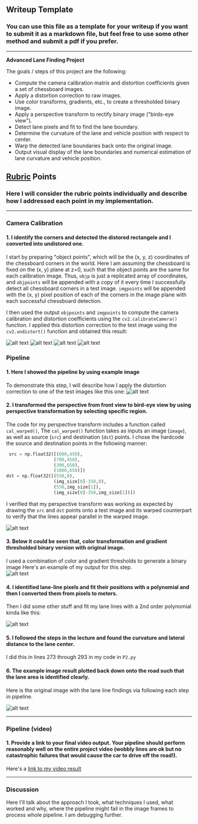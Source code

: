 ## Writeup Template

### You can use this file as a template for your writeup if you want to submit it as a markdown file, but feel free to use some other method and submit a pdf if you prefer.

---

**Advanced Lane Finding Project**

The goals / steps of this project are the following:

* Compute the camera calibration matrix and distortion coefficients given a set of chessboard images.
* Apply a distortion correction to raw images.
* Use color transforms, gradients, etc., to create a thresholded binary image.
* Apply a perspective transform to rectify binary image ("birds-eye view").
* Detect lane pixels and fit to find the lane boundary.
* Determine the curvature of the lane and vehicle position with respect to center.
* Warp the detected lane boundaries back onto the original image.
* Output visual display of the lane boundaries and numerical estimation of lane curvature and vehicle position.

[//]: # (Image References)

[image1]: ./camera_cal/camera_cal_results1.PNG "Undistorted Camera Calibration Images"
[image2]: ./camera_cal/camera_cal_results2.PNG "Undistorted Camera Calibration Images"
[image3]: ./camera_cal/camera_cal_results3.PNG "Undistorted Camera Calibration Images"
[image4]: ./camera_cal/camera_cal_results4.PNG "Undistorted Camera Calibration Images"
[image5]: ./test_images/test2.jpg "Original Image"
[image6]: ./test_images/test2_res.png "Undistorted Image"
[image7]: ./test_images/test2_res_fit.png "Color & Gradient Thresholding"
[image8]: ./test_images/test2_res_fit_search_around.png "Fitting Polynomial and Searching around the fitted polynomial"
[image9]: ./test_images/test2_res_org.png "Back to the Origianl Image with lane lines"
[video1]: ./project_video_output.mp4 "Original Video"

## [Rubric](https://review.udacity.com/#!/rubrics/571/view) Points

### Here I will consider the rubric points individually and describe how I addressed each point in my implementation.  

---

### Camera Calibration

#### 1. I identify the corners and detected the distored rectangele and I converted into undistored one. 

I start by preparing "object points", which will be the (x, y, z) coordinates of the chessboard corners in the world. Here I am assuming the chessboard is fixed on the (x, y) plane at z=0, such that the object points are the same for each calibration image.  Thus, `objp` is just a replicated array of coordinates, and `objpoints` will be appended with a copy of it every time I successfully detect all chessboard corners in a test image.  `imgpoints` will be appended with the (x, y) pixel position of each of the corners in the image plane with each successful chessboard detection.  

I then used the output `objpoints` and `imgpoints` to compute the camera calibration and distortion coefficients using the `cv2.calibrateCamera()` function.  I applied this distortion correction to the test image using the `cv2.undistort()` function and obtained this result: 

![alt text][image1]
![alt text][image2]
![alt text][image3]
![alt text][image4]

### Pipeline

#### 1. Here I showed the pipeline by using example image

To demonstrate this step, I will describe how I apply the distortion correction to one of the test images like this one:
![alt text][image5]

#### 2. I transformed the perspective from front view to bird-eye view by using perspective transformation by selecting specific region.

The code for my perspective transform includes a function called `cal_warped()`,  The `cal_warped()` function takes as inputs an image (`image`), as well as source (`src`) and destination (`dst`) points.  I chose the hardcode the source and destination points in the following manner:

```python
 src = np.float32([(600,450),
                  (700,450), 
                  (300,650), 
                  (1000,650)])
dst = np.float32([(550,0),
                  (img_size[0]-350,0),
                  (550,img_size[1]),
                  (img_size[0]-350,img_size[1])])
```

I verified that my perspective transform was working as expected by drawing the `src` and `dst` points onto a test image and its warped counterpart to verify that the lines appear parallel in the warped image.

![alt text][image6]

#### 3. Below it could be seen that, color transformation and gradient thresholded binary version with original image.

I used a combination of color and gradient thresholds to generate a binary image Here's an example of my output for this step.  
![alt text][image7]


#### 4. I identified lane-line pixels and fit their positions with a polynomial and then I converted them from pixels to meters.

Then I did some other stuff and fit my lane lines with a 2nd order polynomial kinda like this:

![alt text][image8]

#### 5. I followed the steps in the lecture and found the curvature and lateral distance to the lane center.

I did this in lines 273 through 293 in my code in `P2.py`

#### 6. The example image result plotted back down onto the road such that the lane area is identified clearly.

Here is the original image with the lane line findings via following each step in pipeline.

![alt text][image9]

---

### Pipeline (video)

#### 1. Provide a link to your final video output.  Your pipeline should perform reasonably well on the entire project video (wobbly lines are ok but no catastrophic failures that would cause the car to drive off the road!).

Here's a [link to my video result](./project_video_output.mp4)

---

### Discussion

Here I'll talk about the approach I took, what techniques I used, what worked and why, where the pipeline might fail in the image frames to process whole pipeline. I am debugging further.
